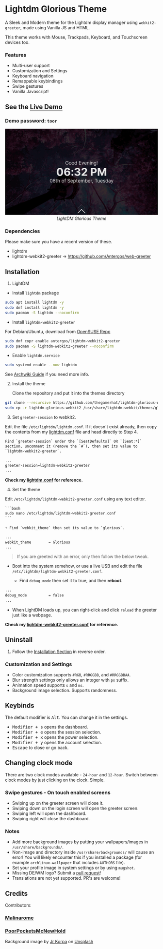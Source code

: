# Lightdm Glorious Theme

A Sleek and Modern theme for the Lightdm display manager using `webkit2-greeter`, made using Vanilla JS and HTML.

This theme works with Mouse, Trackpads, Keyboard, and Touchscreen devices too.

### Features

+ Multi-user support
+ Customization and Settings
+ Keyboard navigation
+ Remappable keybindings
+ Swipe gestures
+ Vanilla Javascript!

## See the [Live Demo](https://thegamerhat.github.io/lightdm-glorious/)

### Demo password: `toor`

<p align='center'><img alt='glorious' src='glorious.gif'/><br/><i>LightDM Glorious Theme</i></p>

### Dependencies

Please make sure you have a recent version of these.

+ lightdm
+ lightdm-webkit2-greeter -> https://github.com/Antergos/web-greeter

## Installation

1. LightDM  

  + Install `lightdm` package

  ```bash
  sudo apt install lightdm -y
  sudo dnf install lightdm -y
  sudo pacman -S lightdm --noconfirm
  ```

  + Install `lightdm-webkit2-greeter`

  For Debian/Ubuntu, download from [OpenSUSE Repo](https://software.opensuse.org/download.html?project=home:antergos&package=lightdm-webkit2-greeter)
  
  ```bash
  sudo dnf copr enable antergos/lightdm-webkit2-greeter
  sudo pacman -S lightdm-webkit2-greeter --noconfirm
  ```

  + Enable `lightdm.service` 

  ```bash
  sudo systemd enable --now lightdm
  ```

See [Archwiki Guide](https://wiki.archlinux.org/index.php/LightDM) if you need more info.

2. Install the theme

   Clone the repository and put it into the themes directory

  ```bash
  git clone --recursive https://github.com/thegamerhat/lightdm-glorious-webkit2
  sudo cp -r lightdm-glorious-webkit2 /usr/share/lightdm-webkit/themes/glorious
  ```

3. Set `greeter-session` to webkit2.

  Edit the file `/etc/lightdm/lightdm.conf`. If it doesn't exist already, then copy the contents from my [lightdm.conf](assets/lightdm.conf) file and head directly to Step 4.

	Find `greeter-session` under the `[SeatDefaults]` OR `[Seat:*]` section, uncomment it (remove the `#`), then set its value to `lightdm-webkit2-greeter`.

  ```bash
  ...
  greeter-session=lightdm-webkit2-greeter
  ...
  ```

  **Check my [lightdm.conf](assets/lightdm.conf) for reference.**

4. Set the theme

Edit `/etc/lightdm/lightdm-webkit2-greeter.conf` using any text editor.

	```bash
	sudo nano /etc/lightdm/lightdm-webkit2-greeter.conf
	```

	+ Find `webkit_theme` then set its value to `glorious`.

  ```bash
  ...
  webkit_theme        = Glorious
  ...
  ```

  > If you are greeted with an error, only then follow the below tweak.

  + Boot into the system somehow, or use a live USB and edit the file `/etc/lightdm/lightdm-webkit2-greeter.conf`.

	+ Find `debug_mode` then set it to true, and then **reboot**.
  
  ```bash
  ...
  debug_mode          = false
  ...
  ```
  
  + When LightDM loads up, you can right-click and click `reload` the greeter just like a webpage.

  **Check my [lightdm-webkit2-greeter.conf](assets/lightdm-webkit2-greeter.conf) for reference.**

## Uninstall

1. Follow the [Installation Section](#installation) in reverse order.

### Customization and Settings

+ Color customization supports `#RGB`, `#RRGGBB`, and `#RRGGBBAA`.
+ Blur strength settings only allows an integer with `px` suffix.
+ Animation speed supports `s` and `ms`.
+ Background image selection. Supports randomness.

## Keybinds

The default modifier is <kbd>Alt</kbd>. You can change it in the settings.

+ <kbd>Modifier + s</kbd> opens the dashboard.
+ <kbd>Modifier + e</kbd> opens the session selection.
+ <kbd>Modifier + x</kbd> opens the power selection.
+ <kbd>Modifier + y</kbd> opens the account selection.
+ <kbd>Escape</kbd> to close or go back.

## Changing clock mode

There are two clock modes available - `24-hour` and `12-hour`. Switch between clock modes by just clicking on the clock. Simple.

### Swipe gestures - On touch enabled screens

+ Swiping up on the greeter screen will close it.
+ Swiping down on the login screen will open the greeter screen.
+ Swiping left will open the dashboard.
+ Swiping right will close the dashboard.

### Notes

+ Add more background images by putting your wallpapers/images in `/usr/share/backgrounds/`.
+ Non-image and directory inside `/usr/share/backgrounds/` will cause an error! You will likely encounter this if you installed a package (for example `archlinux-wallpaper` that includes `AUTHORS` file).
+ Set your profile image in system settings or by using `mugshot`.
+ Missing DE/WM logo? Submit a [pull request](https://github.com/thegamerhat/lightdm-glorious-webkit2/pulls)!
+ Translations are not yet supported. PR's are welcome!

## Credits

Contributors: 

### [Malinarome](https://github.com/manilarome)

### [PoorPocketsMcNewHold](https://github.com/PoorPocketsMcNewHold)

<span>Background image by <a href="https://unsplash.com/@korpa?utm_source=unsplash&amp;utm_medium=referral&amp;utm_content=creditCopyText">Jr Korpa</a> on <a href="https://unsplash.com/s/photos/cherry-blossoms-purple?utm_source=unsplash&amp;utm_medium=referral&amp;utm_content=creditCopyText">Unsplash</a></span>

